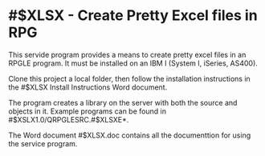 # #$XLSX - Create Pretty Excel files in RPG

This servide program provides a means to create pretty excel files in an 
RPGLE program. It must be installed on an IBM I (System I, iSeries, AS400). 

Clone this project a local folder, then follow the installation instructions
in the #$XLSX Install Instructions Word document.

The program creates a library on the server with both the source and objects in it.
Example programs can be found in #$XSLX1.0/QRPGLESRC.#$XLSXE*. 

The Word document #$XLSX.doc contains all the documenttion for using the service
program. 
